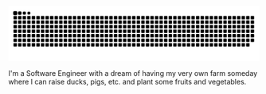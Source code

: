 ![Snake animation](https://raw.githubusercontent.com/CJ-Felicitas/CJ-Felicitas/output/github-contribution-grid-snake-dark.svg)

I'm a Software Engineer with a dream of having my very own farm someday where I can raise ducks, pigs, etc. and plant some fruits and vegetables.
